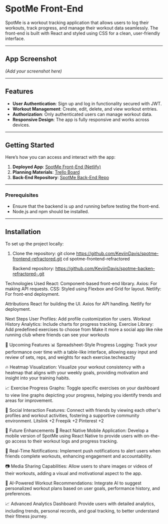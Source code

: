 # SpotMe Front-End

SpotMe is a workout tracking application that allows users to log their workouts, track progress, and manage their workout data seamlessly. The front-end is built with React and styled using CSS for a clean, user-friendly interface.

---

## App Screenshot

*(Add your screenshot here)*

---

## Features

- **User Authentication**: Sign up and log in functionality secured with JWT.
- **Workout Management**: Create, edit, delete, and view workout entries.
- **Authorization**: Only authenticated users can manage workout data.
- **Responsive Design**: The app is fully responsive and works across devices.

---

## Getting Started

Here’s how you can access and interact with the app:

1. **Deployed App**: [SpotMe Front-End (Netlify)](https://spotmee.netlify.app)
2. **Planning Materials**: [Trello Board](https://trello.com/b/j2mLne07/spotme-project-planning)
3. **Back-End Repository**: [SpotMe Back-End Repo](https://github.com/KeviinDavis/spotme-frontend-refractored.git)

---

### Prerequisites

- Ensure that the backend is up and running before testing the front-end.
- Node.js and npm should be installed.

---

## Installation

To set up the project locally:

1. Clone the repository:
   git clone https://github.com/KeviinDavis/spotme-frontend-refractored.git
   cd spotme-frontend-refractored

   Backend repository: https://github.com/KeviinDavis/spotme-backen-refractored-.git

Technologies Used
React: Component-based front-end library.
Axios: For making API requests.
CSS: Styled using Flexbox and Grid for layout.
Netlify: For front-end deployment.

Attributions
React for building the UI.
Axios for API handling.
Netlify for deployment.

Next Steps
User Profiles: Add profile customization for users.
Workout History Analytics: Include charts for progress tracking.
Exercise Library: Add predefined exercises to choose from
Make it more a social app like nike running club where friends can see your workouts

🔄 Upcoming Features
📊 Spreadsheet-Style Progress Logging: Track your performance over time with a table-like interface, allowing easy input and review of sets, reps, and weights for each exercise.​
techexactly

🔥 Heatmap Visualization: Visualize your workout consistency with a heatmap that aligns with your weekly goals, providing motivation and insight into your training habits.​

📈 Exercise Progress Graphs: Toggle specific exercises on your dashboard to view line graphs depicting your progress, helping you identify trends and areas for improvement.​

👥 Social Interaction Features: Connect with friends by viewing each other's profiles and workout activities, fostering a supportive community environment.​
Litslink
+2
Freepik
+2
Pinterest
+2

🚀 Future Enhancements
📱 React Native Mobile Application: Develop a mobile version of SpotMe using React Native to provide users with on-the-go access to their workout logs and progress tracking.​

🔔 Real-Time Notifications: Implement push notifications to alert users when friends complete workouts, enhancing engagement and accountability.​

📷 Media Sharing Capabilities: Allow users to share images or videos of their workouts, adding a visual and motivational aspect to the app.​

🧠 AI-Powered Workout Recommendations: Integrate AI to suggest personalized workout plans based on user goals, performance history, and preferences.​

📈 Advanced Analytics Dashboard: Provide users with detailed analytics, including trends, personal records, and goal tracking, to better understand their fitness journey.​

